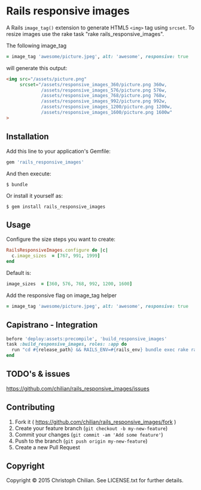 # Rails responsive images

A Rails `image_tag()` extension to generate HTML5 `<img>` tag using `srcset`. To resize images use the rake task "rake rails_responsive_images".

The following image_tag
```ruby
= image_tag 'awesome/picture.jpeg', alt: 'awesome', responsive: true
```
will generate this output:
```html
<img src="/assets/picture.png"
     srcset="/assets/responsive_images_360/picture.png 360w,
             /assets/responsive_images_576/picture.png 576w,
             /assets/responsive_images_768/picture.png 768w,
             /assets/responsive_images_992/picture.png 992w,
             /assets/responsive_images_1200/picture.png 1200w,
             /assets/responsive_images_1600/picture.png 1600w"
>
```

## Installation

Add this line to your application's Gemfile:

```ruby
gem 'rails_responsive_images'
```

And then execute:

    $ bundle

Or install it yourself as:

    $ gem install rails_responsive_images

## Usage

Configure the size steps you want to create:
```ruby
RailsResponsiveImages.configure do |c|
  c.image_sizes  = [767, 991, 1999]
end
```
Default is:
```ruby
image_sizes  = [360, 576, 768, 992, 1200, 1600]
```

Add the responsive flag on image_tag helper
```ruby
= image_tag 'awesome/picture.jpeg', alt: 'awesome', responsive: true
```

## Capistrano - Integration
```ruby
before 'deploy:assets:precompile', 'build_responsive_images'
task :build_responsive_images, roles: :app do
  run "cd #{release_path} && RAILS_ENV=#{rails_env} bundle exec rake rails_responsive_images"
end
```

## TODO's & issues
https://github.com/chilian/rails_responsive_images/issues

## Contributing

1. Fork it ( https://github.com/chilian/rails_responsive_images/fork )
2. Create your feature branch (`git checkout -b my-new-feature`)
3. Commit your changes (`git commit -am 'Add some feature'`)
4. Push to the branch (`git push origin my-new-feature`)
5. Create a new Pull Request

## Copyright
Copyright © 2015 Christoph Chilian. See LICENSE.txt for further details.
